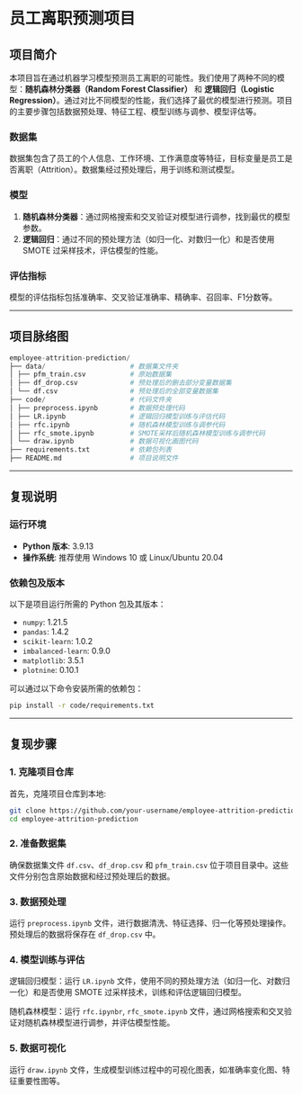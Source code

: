 # 员工离职预测项目

## 项目简介

本项目旨在通过机器学习模型预测员工离职的可能性。我们使用了两种不同的模型：**随机森林分类器（Random Forest Classifier）** 和 **逻辑回归（Logistic Regression）**。通过对比不同模型的性能，我们选择了最优的模型进行预测。项目的主要步骤包括数据预处理、特征工程、模型训练与调参、模型评估等。

### 数据集
数据集包含了员工的个人信息、工作环境、工作满意度等特征，目标变量是员工是否离职（Attrition）。数据集经过预处理后，用于训练和测试模型。

### 模型
1. **随机森林分类器**：通过网格搜索和交叉验证对模型进行调参，找到最优的模型参数。
2. **逻辑回归**：通过不同的预处理方法（如归一化、对数归一化）和是否使用 SMOTE 过采样技术，评估模型的性能。

### 评估指标
模型的评估指标包括准确率、交叉验证准确率、精确率、召回率、F1分数等。

---

## 项目脉络图

```py
employee-attrition-prediction/
├── data/                     # 数据集文件夹
│ ├── pfm_train.csv           # 原始数据集
│ ├── df_drop.csv             # 预处理后的删去部分变量数据集
│ └── df.csv                  # 预处理后的全部变量数据集
├── code/                     # 代码文件夹
│ ├── preprocess.ipynb        # 数据预处理代码
│ ├── LR.ipynb                # 逻辑回归模型训练与评估代码
│ ├── rfc.ipynb               # 随机森林模型训练与调参代码
│ ├── rfc_smote.ipynb         # SMOTE采样后随机森林模型训练与调参代码
│ └── draw.ipynb              # 数据可视化画图代码
├── requirements.txt          # 依赖包列表
├── README.md                 # 项目说明文件
```
---

## 复现说明

### 运行环境
- **Python 版本**: 3.9.13
- **操作系统**: 推荐使用 Windows 10 或 Linux/Ubuntu 20.04

### 依赖包及版本
以下是项目运行所需的 Python 包及其版本：
- `numpy`: 1.21.5
- `pandas`: 1.4.2
- `scikit-learn`: 1.0.2
- `imbalanced-learn`: 0.9.0
- `matplotlib`: 3.5.1
- `plotnine`: 0.10.1

可以通过以下命令安装所需的依赖包：
```bash
pip install -r code/requirements.txt
```




---

## 复现步骤
### 1. 克隆项目仓库
首先，克隆项目仓库到本地:
```bash
git clone https://github.com/your-username/employee-attrition-prediction.git
cd employee-attrition-prediction
```
### 2. 准备数据集
确保数据集文件 `df.csv`、`df_drop.csv` 和 `pfm_train.csv` 位于项目目录中。这些文件分别包含原始数据和经过预处理后的数据。

### 3. 数据预处理
运行 `preprocess.ipynb` 文件，进行数据清洗、特征选择、归一化等预处理操作。预处理后的数据将保存在 `df_drop.csv` 中。

### 4. 模型训练与评估

逻辑回归模型：运行 `LR.ipynb` 文件，使用不同的预处理方法（如归一化、对数归一化）和是否使用 SMOTE 过采样技术，训练和评估逻辑回归模型。

随机森林模型：运行 `rfc.ipynbr`, `rfc_smote.ipynb` 文件，通过网格搜索和交叉验证对随机森林模型进行调参，并评估模型性能。

### 5. 数据可视化
运行 `draw.ipynb` 文件，生成模型训练过程中的可视化图表，如准确率变化图、特征重要性图等。
